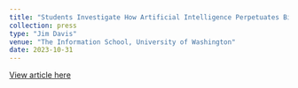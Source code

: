 ```yaml
---
title: "Students Investigate How Artificial Intelligence Perpetuates Biases"
collection: press
type: "Jim Davis"
venue: "The Information School, University of Washington"
date: 2023-10-31
---
```

[View article here](https://ischool.uw.edu/news/2023/10/students-investigate-how-artificial-intelligence-perpetuates-biases?fbclid=IwAR2nyV0_RiuBVnutpGhnZucRD6e837bVYqHUDzKWWB4iV8KHhj6ltDHDF4A)
